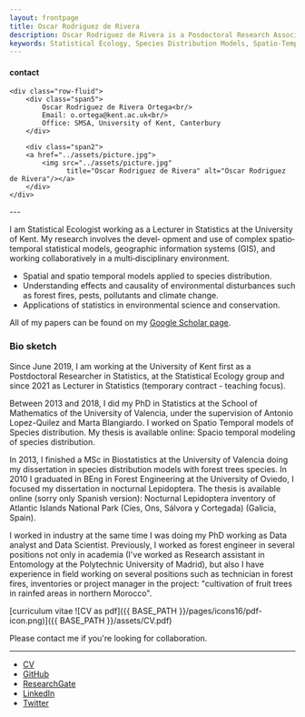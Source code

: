 ```yaml
---
layout: frontpage
title: Oscar Rodriguez de Rivera
description: Oscar Rodriguez de Rivera is a Posdoctoral Research Associate at SE@K at the University of Kent.
keywords: Statistical Ecology, Species Distribution Models, Spatio-Temporal Models, Spatial statistics, Applied Statistics
---
```


<div class="container">
<h4><a name="contact"></a>contact</h4>

    <div class="row-fluid">
        <div class="span5">
            Oscar Rodriguez de Rivera Ortega<br/>
            Email: o.ortega@kent.ac.uk<br/>
            Office: SMSA, University of Kent, Canterbury
        </div>

        <div class="span2">
        <a href="../assets/picture.jpg">
            <img src="../assets/picture.jpg"
                  title="Oscar Rodriguez de Rivera" alt="Oscar Rodriguez de Rivera"/></a>
        </div>
    </div>
</div>
---

I am Statistical Ecologist working as a Lecturer in Statistics at the University of Kent. My research involves the devel‐ opment and use of complex spatio‐temporal statistical models, geographic information systems (GIS), and working collaboratively in a multi‐disciplinary environment.
- Spatial and spatio temporal models applied to species distribution.
- Understanding effects and causality of environmental disturbances such as forest fires, pests, pollutants and climate change.
- Applications of statistics in environmental science and conservation.

All of my papers can be found on my [Google Scholar page](https://scholar.google.com/citations?user=kttZf6oAAAAJ&hl=en).


### Bio sketch

Since June 2019, I am working at the University of Kent first as a Postdoctoral Researcher in Statistics, at the Statistical Ecology group and since 2021 as Lecturer in Statistics (temporary contract - teaching focus).

Between 2013 and 2018, I did my PhD in Statistics at the School of Mathematics of the University of Valencia, under the supervision of Antonio Lopez-Quilez and Marta Blangiardo. I worked on Spatio Temporal models of Species distribution. My thesis is available online: Spacio temporal modeling of species distribution.

In 2013, I finished a MSc in Biostatistics at the University of Valencia doing my dissertation in species distribution models with forest trees species. In 2010 I graduated in BEng in Forest Engineering at the University of Oviedo, I focused my dissertation in nocturnal Lepidoptera. The thesis is available online (sorry only Spanish version): Nocturnal Lepidoptera inventory of Atlantic Islands National Park (Cíes, Ons, Sálvora y Cortegada) (Galicia, Spain). 

I worked in industry at the same time I was doing my PhD working as Data analyst and Data Scientist. Previously, I worked as forest engineer in several positions not only in academia (I've worked as Research assistant in Entomology at the Polytechnic University of Madrid), but also I have experience in field working on several positions such as technician in forest fires, inventories or project manager in the project: "cultivation of fruit trees in rainfed areas in northern Morocco".

[curriculum vitae ![CV as pdf]({{ BASE_PATH }}/pages/icons16/pdf-icon.png)]({{ BASE_PATH }}/assets/CV.pdf)<br/>


Please contact me if you're looking for collaboration.

---




<div class="navbar">
  <div class="navbar-inner">
      <ul class="nav">
          <li><a href="{{ BASE_PATH }}/assets/CV.pdf">CV</a></li>
          <li><a href="https://github.com/orrortega">GitHub</a></li>
          <li><a href="https://www.researchgate.net/profile/Oscar_Rodriguez_De_Rivera2">ResearchGate</a></li>
          <li><a href="https://www.linkedin.com/in/oscarrodriguezderivera/">LinkedIn</a></li>
          <li><a href="https://twitter.com/orrortega">Twitter</a></li>
      </ul>
  </div>
</div>
